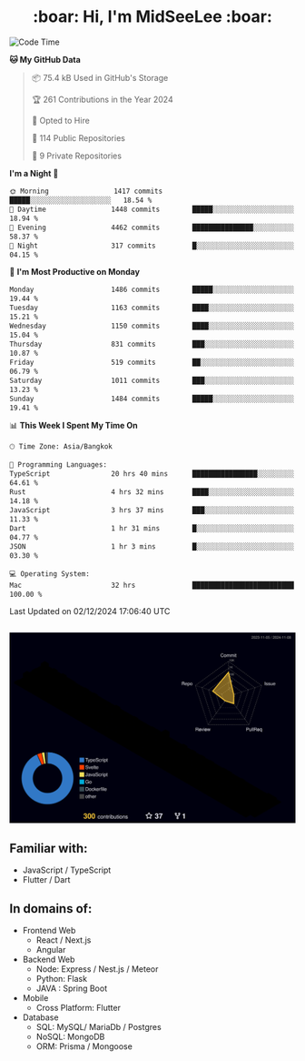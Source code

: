 <h1 align="center"> :boar: Hi, I'm MidSeeLee :boar:</h1>
 
<!--START_SECTION:waka-->
![Code Time](http://img.shields.io/badge/Code%20Time-2%2C262%20hrs%2059%20mins-blue)

**🐱 My GitHub Data** 

> 📦 75.4 kB Used in GitHub's Storage 
 > 
> 🏆 261 Contributions in the Year 2024
 > 
> 💼 Opted to Hire
 > 
> 📜 114 Public Repositories 
 > 
> 🔑 9 Private Repositories 
 > 
**I'm a Night 🦉** 

```text
🌞 Morning                1417 commits        █████░░░░░░░░░░░░░░░░░░░░   18.54 % 
🌆 Daytime                1448 commits        █████░░░░░░░░░░░░░░░░░░░░   18.94 % 
🌃 Evening                4462 commits        ███████████████░░░░░░░░░░   58.37 % 
🌙 Night                  317 commits         █░░░░░░░░░░░░░░░░░░░░░░░░   04.15 % 
```
📅 **I'm Most Productive on Monday** 

```text
Monday                   1486 commits        █████░░░░░░░░░░░░░░░░░░░░   19.44 % 
Tuesday                  1163 commits        ████░░░░░░░░░░░░░░░░░░░░░   15.21 % 
Wednesday                1150 commits        ████░░░░░░░░░░░░░░░░░░░░░   15.04 % 
Thursday                 831 commits         ███░░░░░░░░░░░░░░░░░░░░░░   10.87 % 
Friday                   519 commits         ██░░░░░░░░░░░░░░░░░░░░░░░   06.79 % 
Saturday                 1011 commits        ███░░░░░░░░░░░░░░░░░░░░░░   13.23 % 
Sunday                   1484 commits        █████░░░░░░░░░░░░░░░░░░░░   19.41 % 
```


📊 **This Week I Spent My Time On** 

```text
🕑︎ Time Zone: Asia/Bangkok

💬 Programming Languages: 
TypeScript               20 hrs 40 mins      ████████████████░░░░░░░░░   64.61 % 
Rust                     4 hrs 32 mins       ████░░░░░░░░░░░░░░░░░░░░░   14.18 % 
JavaScript               3 hrs 37 mins       ███░░░░░░░░░░░░░░░░░░░░░░   11.33 % 
Dart                     1 hr 31 mins        █░░░░░░░░░░░░░░░░░░░░░░░░   04.77 % 
JSON                     1 hr 3 mins         █░░░░░░░░░░░░░░░░░░░░░░░░   03.30 % 

💻 Operating System: 
Mac                      32 hrs              █████████████████████████   100.00 % 
```


 Last Updated on 02/12/2024 17:06:40 UTC
<!--END_SECTION:waka-->

##

![](./profile-3d-contrib/profile-night-rainbow.svg)

## Familiar with:
- JavaScript / TypeScript
- Flutter / Dart

## In domains of:
- Frontend Web
  - React / Next.js
  - Angular
- Backend Web
  - Node: Express / Nest.js / Meteor
  - Python: Flask
  - JAVA : Spring Boot
- Mobile
  - Cross Platform: Flutter
- Database
  - SQL: MySQL/ MariaDb / Postgres
  - NoSQL: MongoDB
  - ORM: Prisma / Mongoose

